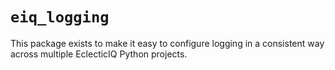 # `eiq_logging`

This package exists to make it easy to configure logging in a consistent way
across multiple EclecticIQ Python projects.
